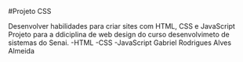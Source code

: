 #Projeto CSS

<Objetivo>
Desenvolver habilidades para criar sites com HTML, CSS e JavaScript

<justificativa>
Projeto para a ddiciplina de web design do curso desenvolvimeto de sistemas
do Senai.

<Tecnologias>
-HTML
-CSS
-JavaScript

<Autor>
Gabriel Rodrigues Alves Almeida